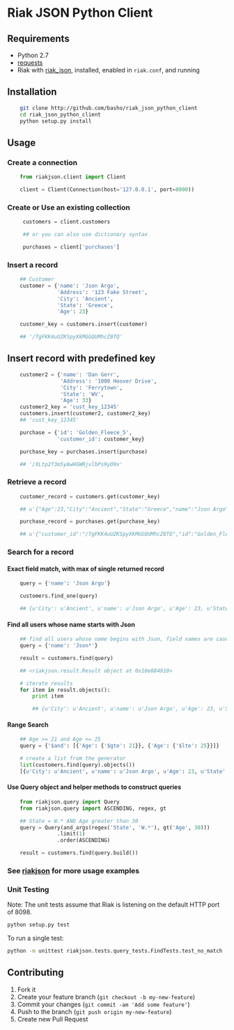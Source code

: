# Riak JSON Python Client

## Requirements

+ Python 2.7
+ [requests](http://www.python-requests.org/en/latest/user/install/)
+ Riak with [riak_json](https://github.com/basho-labs/riak_json), installed, enabled in ```riak.conf```, and running

## Installation
```bash
    git clone http://github.com/basho/riak_json_python_client
    cd riak_json_python_client
    python setup.py install
```

## Usage

### Create a connection
```python
    from riakjson.client import Client

    client = Client(Connection(host='127.0.0.1', port=8000))
```

### Create or Use an existing collection
```python
     customers = client.customers

     ## or you can also use dictionary syntax

     purchases = client['purchases']
```

### Insert a record
```python
    ## Customer
    customer = {'name': 'Json Argo',
                'Address': '123 Fake Street',
                'City': 'Ancient',
                'State': 'Greece',
                'Age': 23}

    customer_key = customers.insert(customer)

    ## '/TgFKK4uUZKSpyXkMGGQUMhcZ8TQ'
```

## Insert record with predefined key
```python
    customer2 = {'name': 'Dan Gerr',
                 'Address': '1000 Hoover Drive',
                 'City': 'Ferrytown',
                 'State': 'WV',
                 'Age': 33}
    customer2_key = 'cust_key_12345'
    customers.insert(customer2, customer2_key)
    ## 'cust_key_12345'

    purchase = {'id': 'Golden_Fleece_5',
                'customer_id': customer_key}

    purchase_key = purchases.insert(purchase)

    ## '/XLtp2f3m5yAwHGWRjvlbPs9yO9x'
```

### Retrieve a record
```python
    customer_record = customers.get(customer_key)

    ## u'{"Age":23,"City":"Ancient","State":"Greece","name":"Json Argo","Address":"123 Fake Street"}'

    purchase_record = purchases.get(purchase_key)

    ## u'{"customer_id":"/TgFKK4uUZKSpyXkMGGQUMhcZ8TQ","id":"Golden_Fleece_5"}'
```
### Search for a record

#### Exact field match, with max of single returned record
```python
    query = {'name': 'Json Argo'}

    customers.find_one(query)

    ## {u'City': u'Ancient', u'name': u'Json Argo', u'Age': 23, u'State': u'Greece', u'Address': u'123 Fake Street', u'_id': u'TgFKK4uUZKSpyXkMGGQUMhcZ8TQ'}
```

#### Find all users whose name starts with Json
```python
    ## find all users whose name begins with Json, field names are case sensitive
    query = {'name': 'Json*'}

    result = customers.find(query)

    ## <riakjson.result.Result object at 0x10e884910>

    # iterate results
    for item in result.objects():
        print item

        ## {u'City': u'Ancient', u'name': u'Json Argo', u'Age': 23, u'State': u'Greece', u'Address': u'123 Fake Street', u'_id': u'TgFKK4uUZKSpyXkMGGQUMhcZ8TQ'}
```

#### Range Search
```python
    ## Age >= 21 and Age <= 25
    query = {'$and': [{'Age': {'$gte': 21}}, {'Age': {'$lte': 25}}]}

    # create a list from the generator
    list(customers.find(query).objects())
    [{u'City': u'Ancient', u'name': u'Json Argo', u'Age': 23, u'State': u'Greece', u'Address': u'123 Fake Street', u'_id': u'TgFKK4uUZKSpyXkMGGQUMhcZ8TQ'}]
```

#### Use Query object and helper methods to construct queries
```python
    from riakjson.query import Query
    from riakjson.query import ASCENDING, regex, gt

    ## State = W.* AND Age greater than 30
    query = Query(and_args(regex('State', 'W.*'), gt('Age', 30)))
                .limit(1)
                .order(ASCENDING)

    result = customers.find(query.build())
```

### See [riakjson](https://github.com/basho-labs/riak_json/blob/master/docs/demo.md) for more usage examples

### Unit Testing
Note: The unit tests assume that Riak is listening on the default HTTP port of 8098.
```bash
python setup.py test
```

To run a single test:
```bash
python -m unittest riakjson.tests.query_tests.FindTests.test_no_match
```

## Contributing

1. Fork it
2. Create your feature branch (`git checkout -b my-new-feature`)
3. Commit your changes (`git commit -am 'Add some feature'`)
4. Push to the branch (`git push origin my-new-feature`)
5. Create new Pull Request




